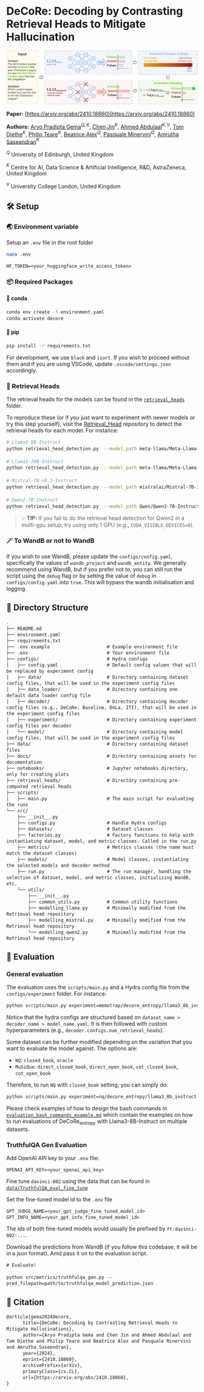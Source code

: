 # DeCoRe: Decoding by Contrasting Retrieval Heads to Mitigate Hallucination

![Overview of the DeCoRe workflow](docs/assets/DeCoRe_overview.png "DeCoRe")

**Paper:** [https://arxiv.org/abs/2410.18860](https://arxiv.org/abs/2410.18860)

**Authors:** [Aryo Pradipta Gema](https://aryopg.github.io)$^{Q,K}$, [Chen Jin](https://chenjin.netlify.app/)$^{K}$, [Ahmed Abdulaal](https://uk.linkedin.com/in/ahmed-abdulaal-5b8b6a295)$^{K,V}$, [Tom Diethe](https://tomdiethe.com/)$^{K}$, [Philip Teare](https://uk.linkedin.com/in/philteare)$^{K}$, [Beatrice Alex](https://www.ed.ac.uk/profile/dr-beatrice-alex)$^{Q}$, [Pasquale Minervini](http://www.neuralnoise.com/)$^{Q}$, [Amrutha Saseendran](https://uk.linkedin.com/in/amrutha-saseendran)$^{K}$

$^{Q}$ University of Edinburgh, United Kingdom

$^{K}$ Centre for AI, Data Science \& Artificial Intelligence, R\&D, AstraZeneca, United Kingdom

$^{V}$ University College London, United Kingdom

## 🛠️ Setup

### 🌏 Environment variable

Setup an `.env` file in the root folder

```bash
nano .env
```

```
HF_TOKEN=<your_huggingface_write_access_token>
```

### 📦 Required Packages

#### 🐍 conda
```bash
conda env create -f environment.yaml
conda activate decore
```

#### 🐍 pip
```bash
pip install -r requirements.txt
```

For development, we use `black` and `isort`. If you wish to proceed without them and if you are using VSCode, update `.vscode/settings.json` accordingly.

### 🍄 Retrieval Heads

The retrieval heads for the models can be found in the [`retrieval_heads`](retrieval_heads/) folder.

To reproduce these (or if you just want to experiment with newer models or try this step yourself), visit the [Retrieval_Head](https://github.com/nightdessert/Retrieval_Head) repository to detect the retrieval heads for each model. For instance:

```bash
# Llama3-8B-Instruct
python retrieval_head_detection.py  --model_path meta-llama/Meta-Llama-3-8B-Instruct --s 0 --e 5000

# Llama3-70B-Instruct
python retrieval_head_detection.py  --model_path meta-llama/Meta-Llama-3-70B-Instruct --s 0 --e 5000

# Mistral-7B-v0.3-Instruct
python retrieval_head_detection.py  --model_path mistralai/Mistral-7B-Instruct-v0.3 --s 0 --e 5000

# Qwen2-7B-Instruct
python retrieval_head_detection.py  --model_path Qwen/Qwen2-7B-Instruct --s 0 --e 5000
```

> 💡 **TIP:**  If you fail to do the retrieval head detection for Qwen2 in a multi-gpu setup, try using only 1 GPU (e.g., `CUDA_VISIBLE_DEVICES=0`).

### 🪄 To WandB or not to WandB

If you wish to use WandB, please update the `configs/config.yaml`, specifically the values of `wandb_project` and `wandb_entity`.
We generally recommend using WandB, but if you prefer not to, you can still run the script using the `debug` flag or by setting the value of `debug` in `configs/config.yaml` into `true`. This will bypass the wandb initialisation and logging.

## 🌲 Directory Structure

```
.
├── README.md
├── environment.yaml
├── requirements.txt
├── .env.example                     # Example environment file
├── .env                             # Your environment file
├── configs/                         # Hydra configs
│   ├── config.yaml                  # Default config values that will be replaced by experiment config
│   ├── data/                        # Directory containing dataset config files, that will be used in the experiment config files
│   ├── data_loader/                 # Directory containing one default data loader config file
│   ├── decoder/                     # Directory containing decoder config files (e.g., DeCoRe, Baseline, DoLa, ITI), that will be used in the experiment config files
│   ├── experiment/                  # Directory containing experiment config files per decoder
│   └── model/                       # Directory containing model config files, that will be used in the experiment config files
├── data/                            # Directory containing dataset files
├── docs/                            # Directory containing assets for documentation
├── notebooks/                       # Jupyter notebooks directory, only for creating plots
├── retrieval_heads/                 # Directory containing pre-computed retrieval heads
├── scripts/
│   ├── main.py                      # The main script for evaluating the runs
└── src/
    ├── __init__.py
    ├── configs.py                   # Handle Hydra configs
    ├── datasets/                    # Dataset classes
    ├── factories.py                 # Factory functions to help with instantiating dataset, model, and metric classes. Called in the run.py
    ├── metrics/                     # Metrics classes (the name must match the dataset classes)
    ├── models/                      # Model classes, instantiating the selected models and decoder method
    ├── run.py                       # The run manager, handling the selection of dataset, model, and metric classes, initializing WandB, etc.
    └── utils/
        ├── __init__.py
        ├── common_utils.py          # Common utility functions
        ├── modelling_llama.py       # Minimally modified from the Retrieval head repository
        ├── modelling_mistral.py     # Minimally modified from the Retrieval head repository
        └── modelling_qwen2.py       # Minimally modified from the Retrieval head repository
```

## 📝 Evaluation

### General evaluation

The evaluation uses the `scripts/main.py` and a Hydra config file from the `configs/experiment` folder. For instance:

```bash
python scripts/main.py experiment=memotrap/decore_entropy/llama3_8b_instruct decoder.configs.num_retrieval_heads=100
```

Notice that the hydra configs are structured based on `dataset_name > decoder_name > model_name.yaml`. It is then followed with custom hyperparameters (e.g., `decoder.configs.num_retrieval_heads`).

Some dataset can be further modified depending on the variation that you want to evaluate the model against. The options are:

- `NQ`: `closed_book`, `oracle`
- `MuSiQue`: `direct_closed_book`, `direct_open_book`, `cot_closed_book`, `cot_open_book`

Therefore, to run `NQ` with `closed_book` setting, you can simply do:

```bash
python scripts/main.py experiment=nq/decore_entropy/llama3_8b_instruct decoder.configs.num_retrieval_heads=10 data.variation=closed_book
```

Please check examples of how to design the bash commands in [`evaluation_bash_commands_example.md`](evaluation_bash_commands_example.md) which contain the examples on how to run evaluations of $\text{DeCoRe}_{\text{entropy}}$ with Llama3-8B-Instruct on multiple datasets.

### TruthfulQA Gen Evaluation

Add OpenAI API key to your `.env` file:
```
OPENAI_API_KEY=<your_openai_api_key>
```

Fine tune `davinci-002` using the data that can be found in [`data/TruthfulQA_eval_fine_tune`](data/TruthfulQA_eval_fine_tune)

Set the fine-tuned model id to the `.env` file

```
GPT_JUDGE_NAME=<your_gpt_judge_fine_tuned_model_id>
GPT_INFO_NAME=<your_gpt_info_fine_tuned_model_id>
```

The ids of both fine-tuned models would usually be prefixed by `ft:davinci-002:...`.

Download the predictions from WandB (if you follow this codebase, it will be in a json format). Amd pass it on to the evaluation script.

```
# Evaluate!

python src/metrics/truthfulqa_gen.py --pred_filepath=path/to/truthfulqa_model_prediction.json
```

## 🙏 Citation

```
@article{gema2024decore,
      title={DeCoRe: Decoding by Contrasting Retrieval Heads to Mitigate Hallucinations}, 
      author={Aryo Pradipta Gema and Chen Jin and Ahmed Abdulaal and Tom Diethe and Philip Teare and Beatrice Alex and Pasquale Minervini and Amrutha Saseendran},
      year={2024},
      eprint={2410.18860},
      archivePrefix={arXiv},
      primaryClass={cs.CL},
      url={https://arxiv.org/abs/2410.18860}, 
}
```
